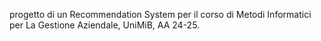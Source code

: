 progetto di un Recommendation System per il corso di Metodi Informatici per La Gestione
Aziendale, UniMiB, AA 24-25.